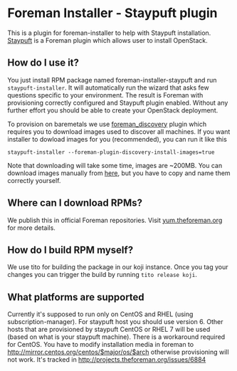 # Foreman Installer - Staypuft plugin

This is a plugin for foreman-installer to help with Staypuft installation.
[Staypuft](https://github.com/theforeman/staypuft) is a Foreman plugin which allows user to install OpenStack.

## How do I use it?

You just install RPM package named foreman-installer-staypuft and run 
`staypuft-installer`. It will automatically run the wizard that asks few questions
specific to your environment. The result is Foreman with provisioning correctly
configured and Staypuft plugin enabled. Without any further effort you should 
be able to create your OpenStack deployment.

To provision on baremetals we use [foreman_discovery](https://github.com/theforeman/foreman_discovery) plugin which requires 
you to download images used to discover all machines. If you want installer to dowload 
images for you (recommended), you can run it like this

```
staypuft-installer --foreman-plugin-discovery-install-images=true
```

Note that downloading will take some time, images are ~200MB. You can download images manually
from [here](http://downloads.theforeman.org/discovery/), but you have to copy and name them correctly yourself.

## Where can I download RPMs?

We publish this in official Foreman repositories. Visit [yum.theforeman.org](http://yum.theforeman.org/) for more details.

## How do I build RPM myself?

We use tito for building the package in our koji instance. Once you tag your changes
you can trigger the build by running ```tito release koji```.

## What platforms are supported

Currently it's supposed to run only on CentOS and RHEL (using subscription-manager). 
For staypuft host you should use version 6. Other hosts that are provisioned by 
staypuft CentOS or RHEL 7 will be used (based on what is your staypuft machine). 
There is a workaround required for CentOS. You have to modify installation media 
in foreman to http://mirror.centos.org/centos/$major/os/$arch otherwise provisioning will 
not work. It's tracked in http://projects.theforeman.org/issues/6884
